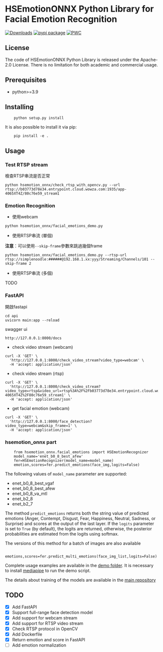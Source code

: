 # HSEmotionONNX Python Library for Facial Emotion Recognition
[![Downloads](https://static.pepy.tech/personalized-badge/hsemotion_onnx?period=total&units=international_system&left_color=grey&right_color=blue&left_text=pip%20installs)](https://pepy.tech/project/hsemotion_onnx)
[![pypi package](https://img.shields.io/badge/version-v0.3.1-blue)](https://pypi.org/project/hsemotion_onnx)
[![PWC](https://img.shields.io/endpoint.svg?url=https://paperswithcode.com/badge/classifying-emotions-and-engagement-in-online/facial-expression-recognition-on-affectnet)](https://paperswithcode.com/sota/facial-expression-recognition-on-affectnet?p=classifying-emotions-and-engagement-in-online)

## License

The code of HSEmotionONNX Python Library is released under the Apache-2.0 License. There is no limitation for both academic and commercial usage.

## Prerequisites

- python>=3.9


## Installing

```
    python setup.py install
```

It is also possible to install it via pip:
```
    pip install -e .
```

## Usage

### Test RTSP stream

檢查RTSP串流是否正常

```
python hsemotion_onnx/check_rtsp_with_opencv.py --url rtsp://b03773d78e34.entrypoint.cloud.wowza.com:1935/app-4065XT4Z/80c76e59_stream1

```

### Emotion Recognition

- 使用webcam

```
python hsemotion_onnx/facial_emotions_demo.py
```

- 使用RTSP串流 (單個)

**注意**：可以使用`--skip-frame`參數來跳過幾個frame

```
python hsemotion_onnx/facial_emotions_demo.py --rtsp-url rtsp://simplenoodle:######@192.168.1.xx:yyy/Streaming/Channels/101 --skip-frame 2
```

- 使用RTSP串流 (多個)

TODO

### FastAPI

開啟fastapi

```
cd api
uvicorn main:app --reload
```

swagger ui

```
http://127.0.0.1:8000/docs
```

- check video stream (webcam)

```
curl -X 'GET' \
  'http://127.0.0.1:8000/check_video_stream?video_type=webcam' \
  -H 'accept: application/json'
```


- check video stream (rtsp)

```
curl -X 'GET' \
  'http://127.0.0.1:8000/check_video_stream?video_type=rtsp&video_url=rtsp%3A%2F%2Fb03773d78e34.entrypoint.cloud.wowza.com%3A1935%2Fapp-4065XT4Z%2F80c76e59_stream1' \
  -H 'accept: application/json'
```

- get facial emotion (webcam)

```
curl -X 'GET' \
  'http://127.0.0.1:8000/face_detection?video_type=webcam&skip_frame=1' \
  -H 'accept: application/json'
```


### hsemotion_onnx part

```
    from hsemotion_onnx.facial_emotions import HSEmotionRecognizer
    model_name='enet_b0_8_best_afew'
    fer=HSEmotionRecognizer(model_name=model_name)
    emotion,scores=fer.predict_emotions(face_img,logits=False)
```

The following values of `model_name` parameter are supported:
- enet_b0_8_best_vgaf
- enet_b0_8_best_afew
- enet_b0_8_va_mtl
- enet_b2_8
- enet_b2_7

The method `predict_emotions` returns both the string value of predicted emotions (Anger, Contempt, Disgust, Fear, Happiness, Neutral, Sadness, or Surprise) and scores at the output of the last layer. 
If the `logits` parameter is set to `True` (by default), the logits are returned, otherwise, the posterior probabilities are estimated from the logits using softmax.


The versions of this method for a batch of images are also available
```
    emotions,scores=fer.predict_multi_emotions(face_img_list,logits=False)
```

Complete usage examples are available in the [demo folder](demo). It is necessary to install [mediapipe](https://google.github.io/mediapipe/) to run the demo script.

The details about training of the models are available in the [main repository](https://github.com/HSE-asavchenko/face-emotion-recognition)


## TODO

- [x] Add FastAPI
- [x] Support full-range face detection model
- [x] Add support for webcam stream
- [x] Add support for RTSP video stream
- [x] Check RTSP protocol in OpenCV 
- [x] Add Dockerfile
- [x] Return emotion and score in FastAPI
- [ ] Add emotion normalization
